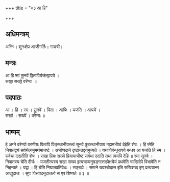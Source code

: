 +++
title = "०३ आ हि"

+++
## अधिमन्त्रम्
अग्निः। शुनःशेप आजीगर्तिः। गायत्री।

## मन्त्रः
आ हि ष्मा॑ सू॒नवे॑ पि॒तापिर्यज॑त्या॒पये॑ ।  
सखा॒ सख्ये॒ वरे॑ण्यः ॥

## पदपाठः
आ । हि । स्म॒ । सू॒नवे॑ । पि॒ता । आ॒पिः । यज॑ति । आ॒पये॑ ।  
सखा॑ । सख्ये॑ । वरे॑ण्यः ॥

## भाष्यम्
हे अग्ने वरेण्यो वरणीयः पितापि पितृस्थानीयस्त्वं सूनवे पुत्रस्थानीयाय मह्यमभीष्वं देहेति शेषः । हि ष्मेति निपातद्वयं सर्वथेत्यमुमर्थमाचष्टे । अभीष्वदाने दृष्टान्तद्वयमुच्यते । यथापिर्बन्धुरापये बन्धव आ यजति हि स्म । सर्वथा ददातीति शेषः । सखा प्रियः सख्ये प्रियायाभीष्टं सर्वथा ददाति तथा त्वमपि देहि ॥ स्मा सूनवे । निपातस्य चेति दीर्घः । यजतीत्यस्य सखा सख्य इत्यत्राप्यनुषङ्गात्तदपेक्षयेयं प्रथमेति चादिलोपे विभाषेति न निहन्यते । यद्वा । हि चेति निघातप्रतिषेधः । सङ्ख्ये । समाने ख्यश्चोदात्त इति सखिशब्द इण् प्रत्ययान्त आद्युदात्तः । सुपः पित्त्वादनुदात्तत्वे स एव शिष्यते ॥ ३ ॥